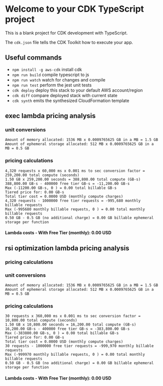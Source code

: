 # Welcome to your CDK TypeScript project

This is a blank project for CDK development with TypeScript.

The `cdk.json` file tells the CDK Toolkit how to execute your app.

## Useful commands

* `npm install -g aws-cdk`  install cdk
* `npm run build`   compile typescript to js
* `npm run watch`   watch for changes and compile
* `npm run test`    perform the jest unit tests
* `cdk deploy`      deploy this stack to your default AWS account/region
* `cdk diff`        compare deployed stack with current state
* `cdk synth`       emits the synthesized CloudFormation template

## exec lambda pricing analysis
### unit conversions
`Amount of memory allocated: 1536 MB x 0.0009765625 GB in a MB = 1.5 GB` \
`Amount of ephemeral storage allocated: 512 MB x 0.0009765625 GB in a MB = 0.5 GB`


### pricing calculations
`4,320 requests x 60,000 ms x 0.001 ms to sec conversion factor = 259,200.00 total compute (seconds)`\
`1.50 GB x 259,200.00 seconds = 388,800.00 total compute (GB-s)`\
`388,800.00 GB-s - 400000 free tier GB-s = -11,200.00 GB-s`\
`Max (-11200.00 GB-s, 0 ) = 0.00 total billable GB-s`\
`Tiered price for: 0.00 GB-s`\
`Total tier cost = 0.0000 USD (monthly compute charges)`\
`4,320 requests - 1000000 free tier requests = -995,680 monthly billable requests`\
`Max (-995680 monthly billable requests, 0 ) = 0.00 total monthly billable requests`\
`0.50 GB - 0.5 GB (no additional charge) = 0.00 GB billable ephemeral storage per function`

#### Lambda costs - With Free Tier (monthly): 0.00 USD


## rsi optimization lambda pricing analysis
### pricing calculations

### unit conversions
`Amount of memory allocated: 1536 MB x 0.0009765625 GB in a MB = 1.5 GB`\
`Amount of ephemeral storage allocated: 512 MB x 0.0009765625 GB in a MB = 0.5 GB`

### pricing calculations
`30 requests x 360,000 ms x 0.001 ms to sec conversion factor = 10,800.00 total compute (seconds)`\
`1.50 GB x 10,800.00 seconds = 16,200.00 total compute (GB-s)`\
`16,200.00 GB-s - 400000 free tier GB-s = -383,800.00 GB-s`\
`Max (-383800.00 GB-s, 0 ) = 0.00 total billable GB-s`\
`Tiered price for: 0.00 GB-s`\
`Total tier cost = 0.0000 USD (monthly compute charges)`\
`30 requests - 1000000 free tier requests = -999,970 monthly billable requests`\
`Max (-999970 monthly billable requests, 0 ) = 0.00 total monthly billable requests`\
`0.50 GB - 0.5 GB (no additional charge) = 0.00 GB billable ephemeral storage per function`

#### Lambda costs - With Free Tier (monthly): 0.00 USD

